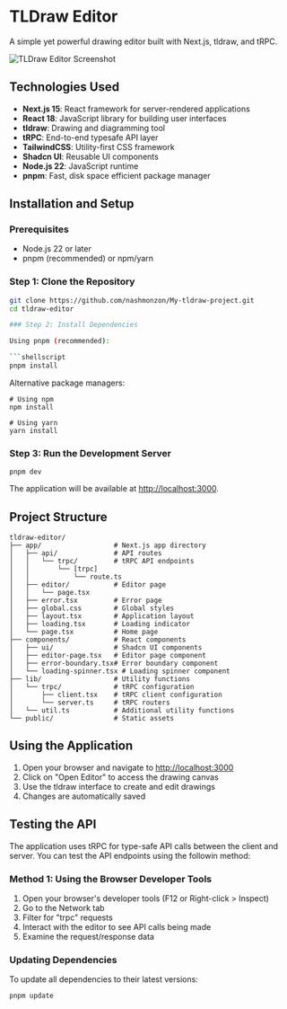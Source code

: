 # TLDraw Editor

A simple yet powerful drawing editor built with Next.js, tldraw, and tRPC.

![TLDraw Editor Screenshot](<img width="1414" alt="image" src="https://github.com/user-attachments/assets/318558cc-10ba-4527-8d4b-ee3746931448" />
)

## Technologies Used

- **Next.js 15**: React framework for server-rendered applications
- **React 18**: JavaScript library for building user interfaces
- **tldraw**: Drawing and diagramming tool
- **tRPC**: End-to-end typesafe API layer
- **TailwindCSS**: Utility-first CSS framework
- **Shadcn UI**: Reusable UI components
- **Node.js 22**: JavaScript runtime
- **pnpm**: Fast, disk space efficient package manager

## Installation and Setup

### Prerequisites

- Node.js 22 or later
- pnpm (recommended) or npm/yarn

### Step 1: Clone the Repository

```bash
git clone https://github.com/nashmonzon/My-tldraw-project.git
cd tldraw-editor

### Step 2: Install Dependencies

Using pnpm (recommended):

```shellscript
pnpm install
```

Alternative package managers:

```shellscript
# Using npm
npm install

# Using yarn
yarn install
```

### Step 3: Run the Development Server

```shellscript
pnpm dev
```

The application will be available at [http://localhost:3000](http://localhost:3000).

## Project Structure

```plaintext
tldraw-editor/
├── app/                  # Next.js app directory
│   ├── api/              # API routes
│   │   └── trpc/         # tRPC API endpoints
│   │       └── [trpc]
│   │           └── route.ts
│   ├── editor/           # Editor page
│   │   └── page.tsx
│   ├── error.tsx         # Error page
│   ├── global.css        # Global styles
│   ├── layout.tsx        # Application layout
│   ├── loading.tsx       # Loading indicator
│   └── page.tsx          # Home page
├── components/           # React components
│   ├── ui/               # Shadcn UI components
│   ├── editor-page.tsx   # Editor page component
│   ├── error-boundary.tsx# Error boundary component
│   └── loading-spinner.tsx # Loading spinner component
├── lib/                  # Utility functions
│   └── trpc/             # tRPC configuration
│       ├── client.tsx    # tRPC client configuration
│       └── server.ts     # tRPC routers
│   └── util.ts           # Additional utility functions
└── public/               # Static assets
```

## Using the Application

1. Open your browser and navigate to [http://localhost:3000](http://localhost:3000)
2. Click on "Open Editor" to access the drawing canvas
3. Use the tldraw interface to create and edit drawings
4. Changes are automatically saved


## Testing the API

The application uses tRPC for type-safe API calls between the client and server. You can test the API endpoints using the followin method:

### Method 1: Using the Browser Developer Tools

1. Open your browser's developer tools (F12 or Right-click > Inspect)
2. Go to the Network tab
3. Filter for "trpc" requests
4. Interact with the editor to see API calls being made
5. Examine the request/response data


### Updating Dependencies

To update all dependencies to their latest versions:

```shellscript
pnpm update
```
